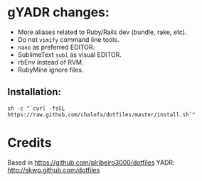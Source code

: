 # gYADR changes:

- More aliases related to Ruby/Rails dev (bundle, rake, etc).
- Do not `vimify` command line tools.
- `nano` as preferred EDITOR.
- SublimeText `subl` as visual EDITOR.
- rbEnv instead of RVM.
- RubyMine ignore files.


## Installation:
```
sh -c "`curl -fsSL https://raw.github.com/chalofa/dotfiles/master/install.sh`"
```

# Credits

Based in https://github.com/plribeiro3000/dotfiles
YADR: http://skwp.github.com/dotfiles
